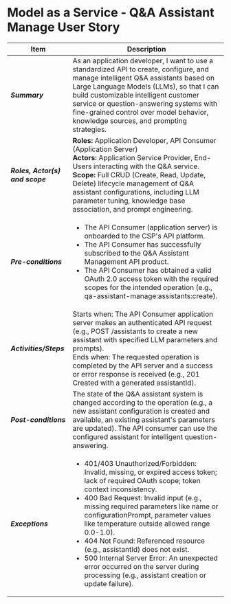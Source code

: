 # Model as a Service - Q&A Assistant Manage User Story

| Item                      | Description |
|---------------------------|-------------|
| ***Summary***                   |As an application developer, I want to use a standardized API to create, configure, and manage intelligent Q&A assistants based on Large Language Models (LLMs), so that I can build customizable intelligent customer service or question-answering systems with fine-grained control over model behavior, knowledge sources, and prompting strategies. |
| ***Roles, Actor(s) and scope*** |**Roles:** Application Developer, API Consumer (Application Server)<br/> **Actors:** Application Service Provider, End-Users interacting with the Q&A service. <br/>**Scope:** Full CRUD (Create, Read, Update, Delete) lifecycle management of Q&A assistant configurations, including LLM parameter tuning, knowledge base association, and prompt engineering.|
| ***Pre-conditions***            |<ul><li>The API Consumer (application server) is onboarded to the CSP's API platform. </li><li>The API Consumer has successfully subscribed to the Q&A Assistant Management API product. </li><li>The API Consumer has obtained a valid OAuth 2.0 access token with the required scopes for the intended operation (e.g., qa-assistant-manage:assistants:create).</li></ul>|
| ***Activities/Steps***          |Starts when: The API Consumer application server makes an authenticated API request (e.g., POST /assistants to create a new assistant with specified LLM parameters and prompts).<br/> Ends when: The requested operation is completed by the API server and a success or error response is received (e.g., 201 Created with a generated assistantId).|
| ***Post-conditions***           |The state of the Q&A assistant system is changed according to the operation (e.g., a new assistant configuration is created and available, an existing assistant's parameters are updated). The API consumer can use the configured assistant for intelligent question-answering.|
| ***Exceptions***                |<ul><li>401/403 Unauthorized/Forbidden: Invalid, missing, or expired access token; lack of required OAuth scope; token context inconsistency.</li><li>400 Bad Request: Invalid input (e.g., missing required parameters like name or configurationPrompt, parameter values like temperature outside allowed range 0.0-1.0).</li><li>404 Not Found: Referenced resource (e.g., assistantId) does not exist.</li><li>500 Internal Server Error: An unexpected error occurred on the server during processing (e.g., assistant creation or update failure).</li></ul>|
